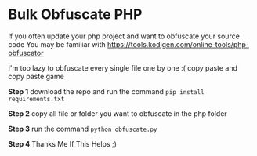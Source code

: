 # Bulk Obfuscate PHP
If you often update your php project and want to obfuscate your source code
You may be familiar with https://tools.kodigen.com/online-tools/php-obfuscator

I'm too lazy to obfuscate every single file one by one :( 
copy paste and copy paste game

**Step 1**
download the repo and run the command  ``pip install requirements.txt``

**Step 2**
copy all file or folder you want to obfuscate in the php folder

**Step 3**
run the command  ``python obfuscate.py``

**Step 4**
Thanks Me If This Helps ;)
